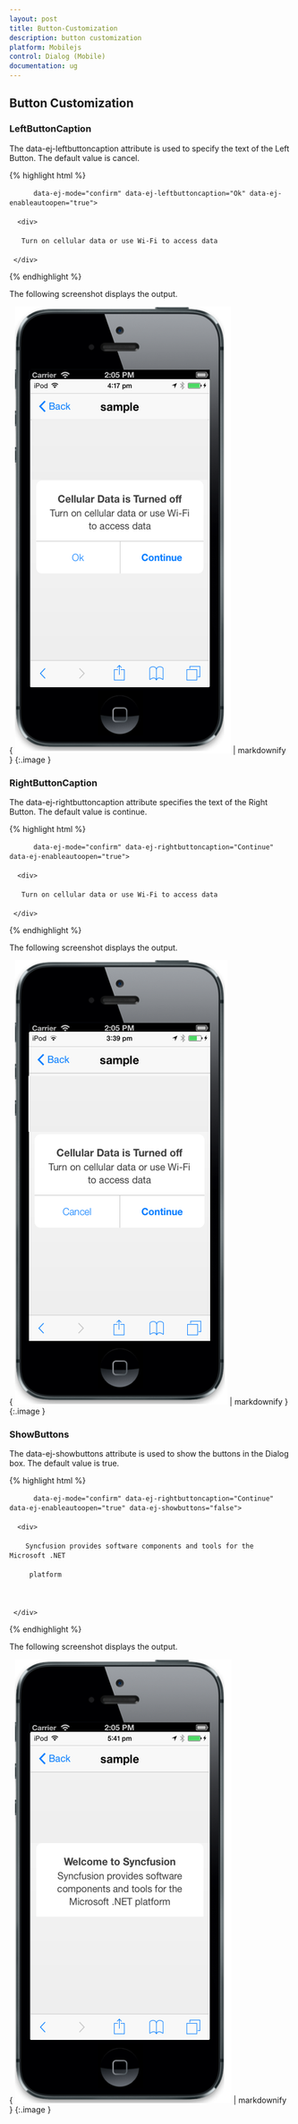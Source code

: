 ```yaml
---
layout: post
title: Button-Customization
description: button customization
platform: Mobilejs
control: Dialog (Mobile)
documentation: ug
---
```


## Button Customization

### LeftButtonCaption

The data-ej-leftbuttoncaption attribute is used to specify the text of the Left Button. The default value is cancel.

{% highlight html %}



<div id="alertdlg" data-role="ejmdialog" data-ej-title="Cellular Data is Turned  off"

          data-ej-mode="confirm" data-ej-leftbuttoncaption="Ok" data-ej-enableautoopen="true">

      <div>

       Turn on cellular data or use Wi-Fi to access data

     </div>

</div>



{% endhighlight %}



The following screenshot displays the output.

{ ![](Button-Customization_images/Button-Customization_img1.png) | markdownify }
{:.image }


### RightButtonCaption

The data-ej-rightbuttoncaption attribute specifies the text of the Right Button. The default value is continue.

{% highlight html %}



<div id="alertdlg" data-role="ejmdialog" data-ej-title="Cellular Data is Turned  off"

          data-ej-mode="confirm" data-ej-rightbuttoncaption="Continue" data-ej-enableautoopen="true">

      <div>

       Turn on cellular data or use Wi-Fi to access data

     </div>

</div>



{% endhighlight %}



The following screenshot displays the output.

{ ![](Button-Customization_images/Button-Customization_img2.png) | markdownify }
{:.image }


### ShowButtons

The data-ej-showbuttons attribute is used to show the buttons in the Dialog box. The default value is true.

{% highlight html %}



<div id="alertdlg" data-role="ejmdialog" data-ej-title="Welcome to Syncfusion"

          data-ej-mode="confirm" data-ej-rightbuttoncaption="Continue" data-ej-enableautoopen="true" data-ej-showbuttons="false">

      <div>

        Syncfusion provides software components and tools for the Microsoft .NET  

         platform



     </div>

</div>



{% endhighlight %}



The following screenshot displays the output.

{ ![](Button-Customization_images/Button-Customization_img3.png) | markdownify }
{:.image }


